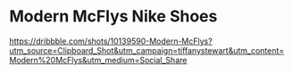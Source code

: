 # Modern McFlys Nike Shoes

https://dribbble.com/shots/10139590-Modern-McFlys?utm_source=Clipboard_Shot&utm_campaign=tiffanystewart&utm_content=Modern%20McFlys&utm_medium=Social_Share

